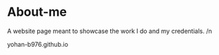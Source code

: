 # About-me
A website page meant to showcase the work I do and my credentials. /n

 yohan-b976.github.io
